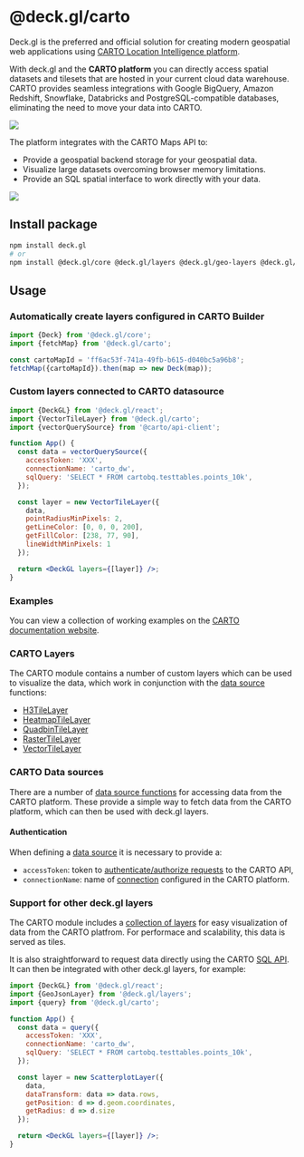 # @deck.gl/carto

Deck.gl is the preferred and official solution for creating modern geospatial web applications using [CARTO Location Intelligence platform](https://carto.com/).

With deck.gl and the **CARTO platform** you can directly access spatial datasets and tilesets that are hosted in your current cloud data warehouse. CARTO provides seamless integrations with Google BigQuery, Amazon Redshift, Snowflake, Databricks and PostgreSQL-compatible databases, eliminating the need to move your data into CARTO.

<img src="https://raw.githubusercontent.com/CartoDB/viz-doc/master/deck.gl/img/osm_buildings.jpg" />

The platform integrates with the CARTO Maps API to:

- Provide a geospatial backend storage for your geospatial data.
- Visualize large datasets overcoming browser memory limitations.
- Provide an SQL spatial interface to work directly with your data.

<img src="https://raw.githubusercontent.com/CartoDB/viz-doc/master/deck.gl/img/eu_rivers.jpg" />

## Install package

```bash
npm install deck.gl
# or
npm install @deck.gl/core @deck.gl/layers @deck.gl/geo-layers @deck.gl/carto
```

## Usage

### Automatically create layers configured in CARTO Builder

```js
import {Deck} from '@deck.gl/core';
import {fetchMap} from '@deck.gl/carto';

const cartoMapId = 'ff6ac53f-741a-49fb-b615-d040bc5a96b8';
fetchMap({cartoMapId}).then(map => new Deck(map));
```

### Custom layers connected to CARTO datasource

```jsx
import {DeckGL} from '@deck.gl/react';
import {VectorTileLayer} from '@deck.gl/carto';
import {vectorQuerySource} from '@carto/api-client';

function App() {
  const data = vectorQuerySource({
    accessToken: 'XXX',
    connectionName: 'carto_dw',
    sqlQuery: 'SELECT * FROM cartobq.testtables.points_10k',
  });

  const layer = new VectorTileLayer({
    data,
    pointRadiusMinPixels: 2,
    getLineColor: [0, 0, 0, 200],
    getFillColor: [238, 77, 90],
    lineWidthMinPixels: 1
  });

  return <DeckGL layers={[layer]} />;
}
```

### Examples

You can view a collection of working examples on the [CARTO documentation website](https://docs.carto.com/carto-for-developers/carto-for-deck.gl/examples).

### CARTO Layers

The CARTO module contains a number of custom layers which can be used to visualize the data, which work in conjunction with the [data source](#carto-data-sources) functions:

- [H3TileLayer](./h3-tile-layer.md)
- [HeatmapTileLayer](./heatmap-tile-layer.md)
- [QuadbinTileLayer](./quadbin-tile-layer.md)
- [RasterTileLayer](./raster-tile-layer.md)
- [VectorTileLayer](./vector-tile-layer.md)

### CARTO Data sources

There are a number of [data source functions](./data-sources.md) for accessing data from the CARTO platform. These provide a simple way to fetch data from the CARTO platform, which can then be used with deck.gl layers.

#### Authentication

When defining a [data source](./data-sources.md) it is necessary to provide a:

- `accessToken`: token to [authenticate/authorize requests](https://docs.carto.com/carto-for-developers/key-concepts/authentication-methods) to the CARTO API,
- `connectionName`: name of [connection](https://docs.carto.com/carto-for-developers/key-concepts/connections) configured in the CARTO platform.

### Support for other deck.gl layers

The CARTO module includes a [collection of layers](#carto-layers) for easy visualization of data from the CARTO platfrom. For performace and scalability, this data is served as tiles.

It is also straightforward to request data directly using the CARTO [SQL API](https://docs.carto.com/carto-for-developers/key-concepts/apis#sql). It can then be integrated with other deck.gl layers, for example:


```jsx
import {DeckGL} from '@deck.gl/react';
import {GeoJsonLayer} from '@deck.gl/layers';
import {query} from '@deck.gl/carto';

function App() {
  const data = query({
    accessToken: 'XXX',
    connectionName: 'carto_dw',
    sqlQuery: 'SELECT * FROM cartobq.testtables.points_10k',
  });

  const layer = new ScatterplotLayer({
    data,
    dataTransform: data => data.rows,
    getPosition: d => d.geom.coordinates,
    getRadius: d => d.size
  });

  return <DeckGL layers={[layer]} />;
}
```
